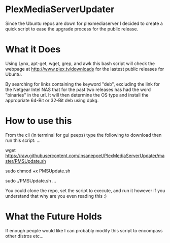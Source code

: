 PlexMediaServerUpdater
======================
Since the Ubuntu repos are down for plexmediaserver I decided to create a quick script to ease the upgrade process for the public release.


What it Does
============
Using Lynx, apt-get, wget, grep, and awk this bash script will check the webpage at http://www.plex.tv/downloads for the lastest public releases for Ubuntu.

By searching for links containing the keyword "deb", excluding the link for the Netgear Intel NAS that for the past two releases has had the word "binaries" in the url. It will then determine the OS type and install the appropriate 64-Bit or 32-Bit deb using dpkg.

How to use this
===============
From the cli (in terminal for gui peeps) type the following to download then run this script:
...

wget https://raw.githubusercontent.com/insanepoet/PlexMediaServerUpdater/master/PMSUpdate.sh

sudo chmod +x PMSUpdate.sh

sudo ./PMSUpdate.sh
...


You could clone the repo, set the script to execute, and run it however if you understand that why are you even reading this :)

What the Future Holds
=====================
If enough people would like I can probably modify this script to encompass other distros etc...



